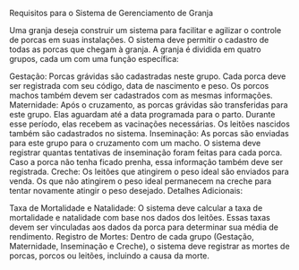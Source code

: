 Requisitos para o Sistema de Gerenciamento de Granja

Uma granja deseja construir um sistema para facilitar e agilizar o controle de porcas em suas instalações. O sistema deve permitir o cadastro de todas as porcas que chegam à granja. A granja é dividida em quatro grupos, cada um com uma função específica:

Gestação: Porcas grávidas são cadastradas neste grupo. Cada porca deve ser registrada com seu código, data de nascimento e peso. Os porcos machos também devem ser cadastrados com as mesmas informações.
Maternidade: Após o cruzamento, as porcas grávidas são transferidas para este grupo. Elas aguardam até a data programada para o parto. Durante esse período, elas recebem as vacinações necessárias. Os leitões nascidos também são cadastrados no sistema.
Inseminação: As porcas são enviadas para este grupo para o cruzamento com um macho. O sistema deve registrar quantas tentativas de inseminação foram feitas para cada porca. Caso a porca não tenha ficado prenha, essa informação também deve ser registrada.
Creche: Os leitões que atingirem o peso ideal são enviados para venda. Os que não atingirem o peso ideal permanecem na creche para tentar novamente atingir o peso desejado.
Detalhes Adicionais:

Taxa de Mortalidade e Natalidade: O sistema deve calcular a taxa de mortalidade e natalidade com base nos dados dos leitões. Essas taxas devem ser vinculadas aos dados da porca para determinar sua média de rendimento.
Registro de Mortes: Dentro de cada grupo (Gestação, Maternidade, Inseminação e Creche), o sistema deve registrar as mortes de porcas, porcos ou leitões, incluindo a causa da morte.
